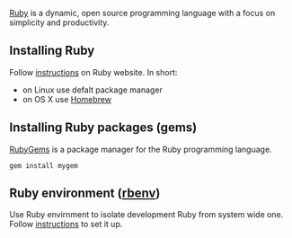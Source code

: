 [Ruby](https://www.ruby-lang.org) is a dynamic, open source programming language
with a focus on simplicity and productivity.

## Installing Ruby
Follow [instructions](https://www.ruby-lang.org/en/documentation/installation/#homebrew) on Ruby website. In short:
* on Linux use defalt package manager
* on OS X use [Homebrew](http://brew.sh)

## Installing Ruby packages (gems)
[RubyGems](https://rubygems.org) is a package manager for the Ruby programming language.
```
gem install mygem
```


## Ruby environment ([rbenv](http://rbenv.org))
Use Ruby envirnment to isolate development Ruby from system wide one.
Follow [instructions](http://rbenv.org) to set it up.
